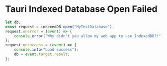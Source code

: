 # Tauri Indexed Database Open Failed


```js
let db;
const request = indexedDB.open("MyTestDatabase");
request.onerror = (event) => {
    console.error("Why didn't you allow my web app to use IndexedDB?!");
};
request.onsuccess = (event) => {
    console.info("Load success");
    db = event.target.result;
};
```

